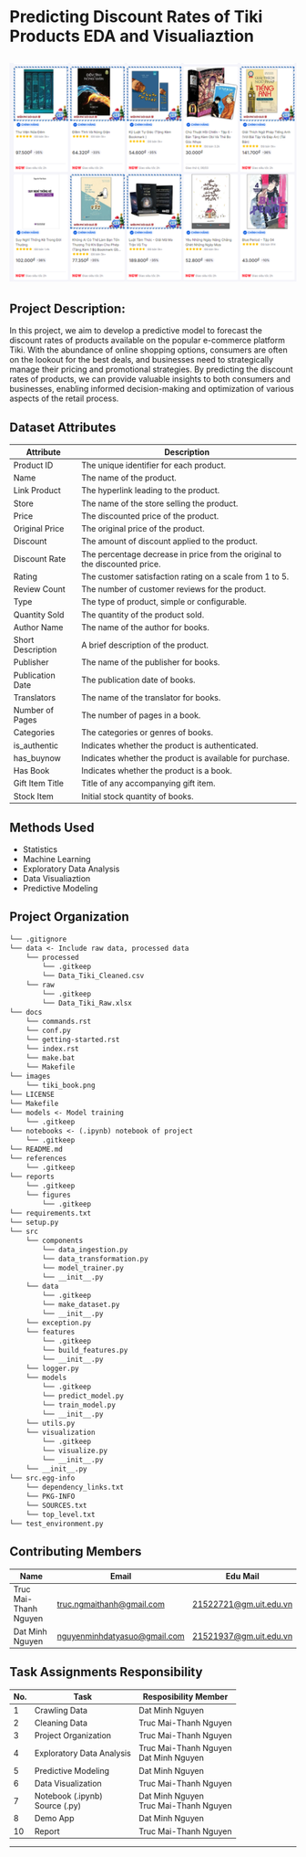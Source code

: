 Predicting Discount Rates of Tiki Products EDA and Visualiaztion
==============================
![Image Alt text](images/tiki_book.png)
-------------------------------
Project Description: 
------------------------------
In this project, we aim to develop a predictive model to forecast the discount rates of products available on the popular e-commerce platform Tiki. With the abundance of online shopping options, consumers are often on the lookout for the best deals, and businesses need to strategically manage their pricing and promotional strategies. By predicting the discount rates of products, we can provide valuable insights to both consumers and businesses, enabling informed decision-making and optimization of various aspects of the retail process.

Dataset Attributes
-------------------------------
| Attribute         | Description                                                                                      |
|-------------------|--------------------------------------------------------------------------------------------------|
| Product ID        | The unique identifier for each product.                                                          |
| Name              | The name of the product.                                                                         |
| Link Product      | The hyperlink leading to the product.                                                            |
| Store             | The name of the store selling the product.                                                       |
| Price             | The discounted price of the product.                                                             |
| Original Price    | The original price of the product.                                                               |
| Discount          | The amount of discount applied to the product.                                                   |
| Discount Rate     | The percentage decrease in price from the original to the discounted price.                       |
| Rating            | The customer satisfaction rating on a scale from 1 to 5.                                          |
| Review Count      | The number of customer reviews for the product.                                                   |
| Type              | The type of product, simple or configurable.                                                      |
| Quantity Sold     | The quantity of the product sold.                                                                 |
| Author Name       | The name of the author for books.                                                                 |
| Short Description| A brief description of the product.                                                               |
| Publisher         | The name of the publisher for books.                                                              |
| Publication Date  | The publication date of books.                                                                    |
| Translators       | The name of the translator for books.                                                             |
| Number of Pages   | The number of pages in a book.                                                                    |
| Categories        | The categories or genres of books.                                                                                                                                     |
| is_authentic      | Indicates whether the product is authenticated.                                                   |
| has_buynow        | Indicates whether the product is available for purchase.                                          |
| Has Book          | Indicates whether the product is a book.                                                          |
| Gift Item Title   | Title of any accompanying gift item.                                                              |
| Stock Item        | Initial stock quantity of books.                                                                  |


Methods Used
------------
* Statistics
* Machine Learning
* Exploratory Data Analysis
* Data Visualiaztion
* Predictive Modeling 


Project Organization
------------
    └── .gitignore
    └── data <- Include raw data, processed data
        └── processed
            └── .gitkeep
            └── Data_Tiki_Cleaned.csv
        └── raw
            └── .gitkeep
            └── Data_Tiki_Raw.xlsx
    └── docs
        └── commands.rst
        └── conf.py
        └── getting-started.rst
        └── index.rst
        └── make.bat
        └── Makefile
    └── images
        └── tiki_book.png
    └── LICENSE
    └── Makefile
    └── models <- Model training
        └── .gitkeep
    └── notebooks <- (.ipynb) notebook of project
        └── .gitkeep
    └── README.md
    └── references
        └── .gitkeep
    └── reports 
        └── .gitkeep
        └── figures
            └── .gitkeep
    └── requirements.txt
    └── setup.py
    └── src
        └── components
            └── data_ingestion.py
            └── data_transformation.py
            └── model_trainer.py
            └── __init__.py
        └── data
            └── .gitkeep
            └── make_dataset.py
            └── __init__.py
        └── exception.py
        └── features
            └── .gitkeep
            └── build_features.py
            └── __init__.py
        └── logger.py
        └── models
            └── .gitkeep
            └── predict_model.py
            └── train_model.py
            └── __init__.py
        └── utils.py
        └── visualization
            └── .gitkeep
            └── visualize.py
            └── __init__.py
        └── __init__.py
    └── src.egg-info
        └── dependency_links.txt
        └── PKG-INFO
        └── SOURCES.txt
        └── top_level.txt
    └── test_environment.py

## Contributing Members



|Name     |  Email   | Edu Mail|
|---------|-----------------|----------------------|
|Truc Mai-Thanh Nguyen| truc.ngmaithanh@gmail.com | 21522721@gm.uit.edu.vn|
|Dat Minh Nguyen |     nguyenminhdatyasuo@gmail.com    | 21521937@gm.uit.edu.vn|

Task Assignments Responsibility
-----------------------------------
|No.|Task|Resposibility Member|
|----|--------------|----------------------|
|1|Crawling Data|Dat Minh Nguyen|
|2|Cleaning Data|Truc Mai-Thanh Nguyen|
|3|Project Organization|Truc Mai-Thanh Nguyen|
|4|Exploratory Data Analysis|Truc Mai-Thanh Nguyen  <br> Dat Minh Nguyen|
|5|Predictive Modeling|Dat Minh Nguyen|
|6|Data Visualization|Truc Mai-Thanh Nguyen|
|7|Notebook (.ipynb)<br>Source (.py)|Dat Minh Nguyen <br> Truc Mai-Thanh Nguyen|
|8|Demo App|Dat Minh Nguyen|
|10|Report|Truc Mai-Thanh Nguyen|






--------
<!-- 
<p><small>Project based on the <a target="_blank" href="https://drivendata.github.io/cookiecutter-data-science/">cookiecutter data science project template</a>. #cookiecutterdatascience</small></p> -->
